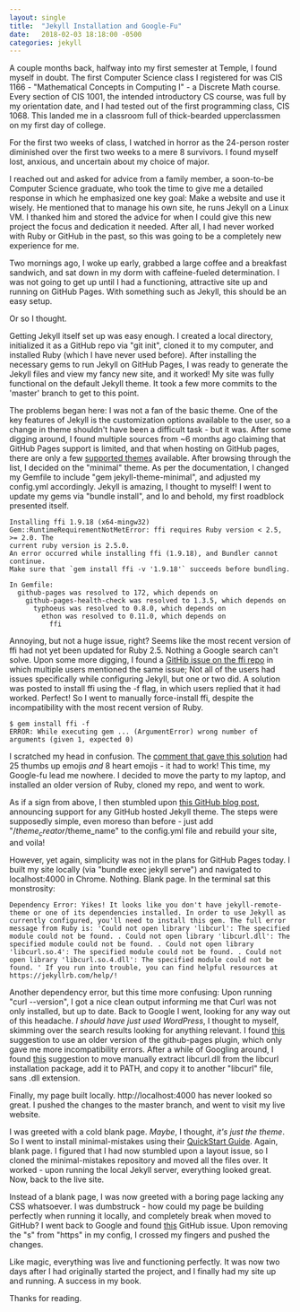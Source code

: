 ```yaml
---
layout: single
title:  "Jekyll Installation and Google-Fu"
date:   2018-02-03 18:18:00 -0500
categories: jekyll
---
```

A couple months back, halfway into my first semester at Temple, I found myself in doubt. The first Computer Science class I registered for was CIS 1166 - "Mathematical Concepts in Computing I" - a Discrete Math course. Every section of CIS 1001, the intended introductory CS course, was full by my orientation date, and I had tested out of the first programming class, CIS 1068. This landed me in a classroom full of thick-bearded upperclassmen on my first day of college.

For the first two weeks of class, I watched in horror as the 24-person roster diminished over the first two weeks to a mere 8 survivors. I found myself lost, anxious, and uncertain about my choice of major.

I reached out and asked for advice from a family member, a soon-to-be Computer Science graduate, who took the time to give me a detailed response in which he emphasized one key goal: Make a website and use it wisely. He mentioned that to manage his own site, he runs Jekyll on a Linux VM. I thanked him and stored the advice for when I could give this new project the focus and dedication it needed. After all, I had never worked with Ruby or GitHub in the past, so this was going to be a completely new experience for me.

Two mornings ago, I woke up early, grabbed a large coffee and a breakfast sandwich, and sat down in my dorm with caffeine-fueled determination. I was not going to get up until I had a functioning, attractive site up and running on GitHub Pages. With something such as Jekyll, this should be an easy setup.

Or so I thought.

Getting Jekyll itself set up was easy enough. I created a local directory, initialized it as a GitHub repo via "git init", cloned it to my computer, and installed Ruby (which I have never used before). After installing the necessary gems to run Jekyll on GitHub Pages, I was ready to generate the Jekyll files and view my fancy new site, and it worked! My site was fully functional on the default Jekyll theme. It took a few more commits to the 'master' branch to get to this point.

The problems began here: I was not a fan of the basic theme. One of the key features of Jekyll is the customization options available to the user, so a change in theme shouldn't have been a difficult task - but it was. After some digging around, I found multiple sources from ~6 months ago claiming that GitHub Pages support is limited, and that when hosting on GitHub pages, there are only a few [supported themes](https://pages.github.com/themes/) available. After browsing through the list, I decided on the "minimal" theme. As per the documentation, I changed my Gemfile to include "gem jekyll-theme-minimal", and adjusted my config.yml accordingly. Jekyll is amazing, I thought to myself! I went to update my gems via "bundle install", and lo and behold, my first roadblock presented itself.

```
Installing ffi 1.9.18 (x64-mingw32)
Gem::RuntimeRequirementNotMetError: ffi requires Ruby version < 2.5, >= 2.0. The
current ruby version is 2.5.0.
An error occurred while installing ffi (1.9.18), and Bundler cannot continue.
Make sure that `gem install ffi -v '1.9.18'` succeeds before bundling.

In Gemfile:
  github-pages was resolved to 172, which depends on
    github-pages-health-check was resolved to 1.3.5, which depends on
      typhoeus was resolved to 0.8.0, which depends on
        ethon was resolved to 0.11.0, which depends on
          ffi
```

Annoying, but not a huge issue, right? Seems like the most recent version of ffi had not yet been updated for Ruby 2.5. Nothing a Google search can't solve. Upon some more digging, I found a [GitHib issue on the ffi repo](https://github.com/ffi/ffi/issues/598) in which multiple users mentioned the same issue; Not all of the users had issues specifically while configuring Jekyll, but one or two did. A solution was posted to install ffi using the -f flag, in which users replied that it had worked. Perfect! So I went to manually force-install ffi, despite the incompatibility with the most recent version of Ruby.

```
$ gem install ffi -f
ERROR: While executing gem ... (ArgumentError) wrong number of arguments (given 1, expected 0)
```
I scratched my head in confusion. The [comment that gave this solution](https://github.com/ffi/ffi/issues/598#issuecomment-354892346) had 25 thumbs up emojis *and* 8 heart emojis - it had to work! This time, my Google-fu lead me nowhere. I decided to move the party to my laptop, and installed an older version of Ruby, cloned my repo, and went to work.

As if a sign from above, I then stumbled upon [this GitHub blog post](https://github.com/blog/2464-use-any-theme-with-github-pages), announcing support for any GitHub hosted Jekyll theme. The steps were supposedly simple, even moreso than before - just add "/$theme_creator/$theme_name" to the config.yml file and rebuild your site, and voila!

However, yet again, simplicity was not in the plans for GitHub Pages today. I built my site locally (via "bundle exec jekyll serve") and navigated to localhost:4000 in Chrome. Nothing. Blank page.
In the terminal sat this monstrosity:
```
Dependency Error: Yikes! It looks like you don't have jekyll-remote-theme or one of its dependencies installed. In order to use Jekyll as currently configured, you'll need to install this gem. The full error message from Ruby is: 'Could not open library 'libcurl': The specified module could not be found. . Could not open library 'libcurl.dll': The specified module could not be found. . Could not open library 'libcurl.so.4': The specified module could not be found. . Could not open library 'libcurl.so.4.dll': The specified module could not be found. ' If you run into trouble, you can find helpful resources at https://jekyllrb.com/help/!
```
Another dependency error, but this time more confusing: Upon running "curl --version", I got a nice clean output informing me that Curl was not only installed, but up to date. Back to Google I went, looking for any way out of this headache. *I should have just used WordPress*, I thought to myself, skimming over the search results looking for anything relevant. I found [this](https://github.com/jekyll/jekyll/issues/6660#issuecomment-354690545) suggestion to use an older version of the github-pages plugin, which only gave me more incompatibility errors. After a while of Googling around, I found [this](https://github.com/benbalter/jekyll-remote-theme/issues/17#issuecomment-354677407) suggestion to move manually extract libcurl.dll from the libcurl installation package, add it to PATH, and copy it to another "libcurl" file, sans .dll extension.

Finally, my page built locally. http://localhost:4000 has never looked so great. I pushed the changes to the master branch, and went to visit my live website.

I was greeted with a cold blank page. *Maybe*, I thought, *it's just the theme*. So I went to install minimal-mistakes using their [QuickStart Guide](https://mmistakes.github.io/minimal-mistakes/docs/quick-start-guide/). Again, blank page. I figured that I had now stumbled upon a layout issue, so I cloned the minimal-mistakes repository and moved all the files over. It worked - upon running the local Jekyll server, everything looked great. Now, back to the live site.

Instead of a blank page, I was now greeted with a boring page lacking any CSS whatsoever. I was dumbstruck - how could my page be building perfectly when running it locally, and completely break when moved to GitHub? I went back to Google and found [this](https://github.com/mmistakes/minimal-mistakes/issues/76) GitHub issue. Upon removing the "s" from "https" in my config, I crossed my fingers and pushed the changes.

Like magic, everything was live and functioning perfectly. It was now two days after I had originally started the project, and I finally had my site up and running. A success in my book.

Thanks for reading.


[jekyll-docs]: https://jekyllrb.com/docs/home
[jekyll-gh]:   https://github.com/jekyll/jekyll
[jekyll-talk]: https://talk.jekyllrb.com/
